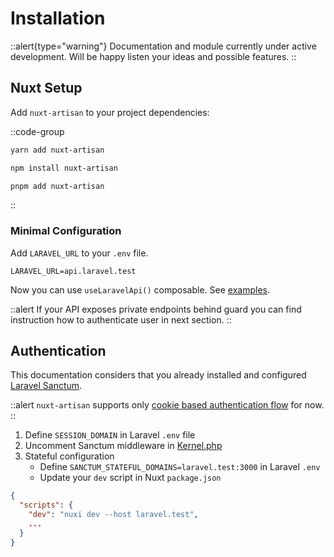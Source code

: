 # Installation
::alert{type="warning"}
Documentation and module currently under active development. Will be happy listen your ideas and possible features.
::

## Nuxt Setup
Add `nuxt-artisan` to your project dependencies: 

::code-group
```bash [yarn]
yarn add nuxt-artisan
```
```bash [npm]
npm install nuxt-artisan
```
```bash [pnpm]
pnpm add nuxt-artisan
```
::
### Minimal Configuration
Add `LARAVEL_URL` to your `.env` file.

```dotenv [.env]
LARAVEL_URL=api.laravel.test
```

Now you can use `useLaravelApi()` composable. See [examples](/api/composables).

::alert
If your API exposes private endpoints behind guard you can find instruction how to authenticate user in next section. 
::

## Authentication

This documentation considers that you already installed and configured [Laravel Sanctum](https://laravel.com/docs/10.x/sanctum#main-content).

::alert
`nuxt-artisan` supports only [cookie based authentication flow](https://laravel.com/docs/10.x/sanctum#spa-authentication) for now.
::

1. Define `SESSION_DOMAIN` in Laravel `.env` file
2. Uncomment Sanctum middleware in [Kernel.php](https://github.com/laravel/laravel/blob/22df611a2fe1e95e262643382d583ee0dbbca360/app/Http/Kernel.php#L42)
3. Stateful configuration
   * Define `SANCTUM_STATEFUL_DOMAINS=laravel.test:3000` in Laravel `.env`
   * Update your `dev` script in Nuxt `package.json` 
```json [package.json]
{
  "scripts": {
    "dev": "nuxi dev --host laravel.test",
    ...
  }
}
```

